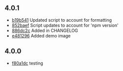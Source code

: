 
## 4.0.1
- [b19b541](https://github.com/the0neWhoKnocks/version-bumper/commit/b19b541) Updated script to account for formatting
- [852baef](https://github.com/the0neWhoKnocks/version-bumper/commit/852baef) Script updates to account for 'npm version'
- [886dc2c](https://github.com/the0neWhoKnocks/version-bumper/commit/886dc2c) Added in CHANGELOG
- [e481296](https://github.com/the0neWhoKnocks/version-bumper/commit/e481296) Added demo image

## 4.0.0
- [f80a1dc](https://github.com/the0neWhoKnocks/version-bumper/commit/f80a1dc) testing
